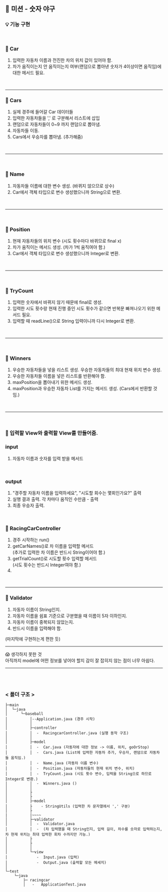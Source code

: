 ## 📙 미션 - 숫자 야구

### 💡 기능 구현

<br>

### 📃 Car
1. 입력한 자동차 이름과 전진한 차의 위치 값이 있어야 함.
2. 차가 움직이는지 안 움직이는지 여부(랜덤으로 뽑아낸 숫자가 4이상이면 움직임)에 대한 메서드 필요.
<br>

***

### 📃 Cars
1. 실제 경주에 들어갈 Car 데이터들
2. 입력한 자동차들을 ',' 로 구분해서 리스트에 삽입
3. 랜덤으로 자동차들이 0~9 까지 랜덤으로 뽑아냄.
4. 자동차들 이동.
5. Cars에서 우승자를 뽑아냄. (추가해줌)
<br>

***

<br>

### 📃 Name
1. 자동차들 이름에 대한 변수 생성. (바뀌지 않으므로 상수)
2. Car에서 객체 타입으로 변수 생성했으니까 String으로 변환.

<br>

***

<br>

### 📃 Position
1. 현재 자동차들의 위치 변수 (시도 횟수마다 바뀌므로 final x)
2. 차가 움직이는 메서드 생성. (차가 1씩 움직여야 함.)
3. Car에서 객체 타입으로 변수 생성했으니까 Integer로 변환.
<br>

***

<br>

### 📃 TryCount
1. 입력한 숫자에서 바뀌지 않기 때문에 final로 생성.
2. 입력한 시도 횟수랑 현재 진행 중인 시도 횟수가 같으면 반복문 빠져나오기 위한 메서드 필요.
3. 입력할 때 readLine()으로 String 입력이니까 다시 Integer로 변환.

<br>

***

<br>

### 📃 Winners
1. 우승한 자동차들을 넣을 리스트 생성. 우승한 자동차들의 최대 현재 위치 변수 생성.
2. 우승한 자동차들 이름을 넣은 리스트를 반환해야 함.
3. maxPosition을 뽑아내기 위한 메서드 생성.
4. maxPosition과 우승한 자동차 List를 가지는 메서드 생성. (Cars에서 반환할 것임.)
<br>

***

<br>

### 📃 입력할 View와 출력할 View를 만들어줌.

### input
1. 자동차 이름과 숫자를 입력 받을 메서드
<br>

### output
1. "경주할 자동차 이름을 입력하세요", "시도할 회수는 몇회인가요?" 출력
2. 실행 결과 출력. 각 차마다 움직인 수만큼 - 출력
3. 최종 우승자 출력.

<br>

### 📃 RacingCarController
1. 경주 시작하는 run()
2. getCarNames()로 차 이름을 입력할 메서드 <br>
(추가로 입력한 차 이름은 반드시 String이어야 함.)
3. getTrialCount()로 시도할 횟수 입력할 메서드 <br>
(시도 횟수는 반드시 Integer여야 함.)
4. 

<br>

***

### 📃 Validator
1. 자동자 이름이 String인지.
2. 자동차 이름을 쉼표 기준으로 구분했을 때 이름이 5자 이하인지.
3. 자동차 이름이 중복되지 않았는지.
4. 반드시 이름을 입력해야 함.

(마지막에 구현하는게 편한 듯)
<br>

***

😱 생각하지 못한 것 <br>
아직까지 model에 어떤 정보를 넣어야 할지 감이 잘 잡히지 않는 점이 너무 아쉽다.

***

<br>
<br>

### < 폴더 구조 >

```
├─main
│  └─java
│      └─baseball
│          │--Application.java (경주 시작)
│          │
│          ├─controller
│          │  -  RacingcarController.java (실행 동작 구조)
│          │
│          ├─model
│          │  -  Car.java (자동자에 대한 정보 -> 이름, 위치, goOrStop)
│          │  -  Cars.java (List에 입력한 자동차 추가, 우승자, 랜덤으로 자동차들 움직임.)
│          │  -  Name.java (자동차 이름 변수)
│          │  -  Position.java (자동차들의 현재 위치 변수, 위치)
│          │  -  TryCount.java (시도 횟수 변수, 입력을 String으로 하므로 Integer로 변환.)
│          │  -  Winners.java ()
│          │
│          ├
│          ├
│          ├─model
│          ├    - StringUtils (입력한 차 문자열에서 ',' 구분)
│          ├
|          |~~~~
│          ├─validator
│          │  -  Validator.java
│          │  -  (차 입력했을 때 String인지, 입력 길이, 차수를 숫자로 입력하는지, 차 현재 위치는 최대 입력한 회차 수까지만 가능.)
│          ├
│          ├
│          │
│          └─view
│             -  Input.java (입력)
│             -  Output.java (출력할 모든 메세지)
│
└─test
    └─java
        ├─ racingcar
        │   -   ApplicationTest.java
```
